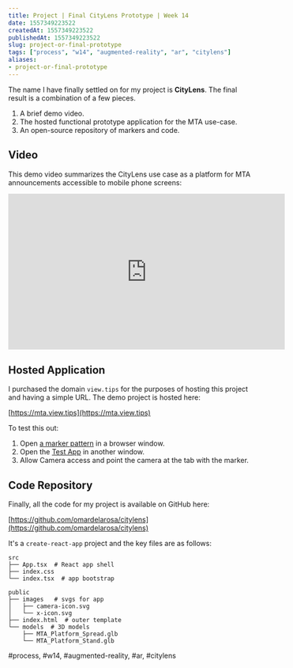```yaml
---
title: Project | Final CityLens Prototype | Week 14
date: 1557349223522
createdAt: 1557349223522
publishedAt: 1557349223522
slug: project-or-final-prototype
tags: ["process", "w14", "augmented-reality", "ar", "citylens"]
aliases:
- project-or-final-prototype
---
```


The name I have finally settled on for my project is **CityLens**. The final result is a combination of a few pieces.

1. A brief demo video.
2. The hosted functional prototype application for the MTA use-case.
3. An open-source repository of markers and code.

## Video

This demo video summarizes the CityLens use case as a platform for MTA announcements accessible to mobile phone screens:

<iframe width="560" height="315" src="https://www.youtube.com/embed/QVppPxScGUE" frameborder="0" allow="accelerometer; autoplay; encrypted-media; gyroscope; picture-in-picture" allowfullscreen></iframe>

## Hosted Application

I purchased the domain `view.tips` for the purposes of hosting this project and having a simple URL. The demo project is hosted here:

[https://mta.view.tips](https://mta.view.tips)

To test this out:

1. Open [a marker pattern](https://github.com/omardelarosa/citylens/blob/master/designs/marker_pattern_1.pdf) in a browser window.
2. Open the [Test App](https://mta.view.tips) in another window.
3. Allow Camera access and point the camera at the tab with the marker.

## Code Repository

Finally, all the code for my project is available on GitHub here:

[https://github.com/omardelarosa/citylens](https://github.com/omardelarosa/citylens)

It's a `create-react-app` project and the key files are as follows:

```
src
├── App.tsx  # React app shell
├── index.css
└── index.tsx  # app bootstrap

public
├── images   # svgs for app
│   ├── camera-icon.svg
│   └── x-icon.svg
├── index.html  # outer template
└── models  # 3D models
    ├── MTA_Platform_Spread.glb
    └── MTA_Platform_Stand.glb
```

#process, #w14, #augmented-reality, #ar, #citylens
